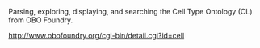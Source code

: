 
Parsing, exploring, displaying, and searching the Cell Type Ontology (CL) from OBO Foundry.

http://www.obofoundry.org/cgi-bin/detail.cgi?id=cell
